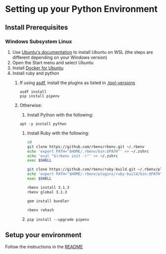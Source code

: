 
# Setting up your Python Environment

## Install Prerequisites

###  Windows Subsystem Linux
1. Use [Ubuntu's documentation](https://ubuntu.com/wsl) to install Ubuntu on WSL (the steps are different depending on your Windows version)
1. Open the Start menu and select Ubuntu
 1. Install [Docker for Ubuntu](https://docs.docker.com/engine/install/ubuntu/)
 1. Install ruby and python
    1. If using [asdf](https://asdf-vm.com/guide/getting-started.html), install the plugins as listed in [.tool-versions](./.tool-versions)
       ```
       asdf install
       pip install pipenv
       ```

    1. Otherwise:
    
       1. Install Python with the following: 

         `apt -y install python`

       1. Install Ruby with the following:

          ```zsh
          cd
          git clone https://github.com/rbenv/rbenv.git ~/.rbenv
          echo 'export PATH="$HOME/.rbenv/bin:$PATH"' >> ~/.zshrc
          echo 'eval "$(rbenv init -)"' >> ~/.zshrc
          exec $SHELL

          git clone https://github.com/rbenv/ruby-build.git ~/.rbenv/plugins/ruby-build
          echo 'export PATH="$HOME/.rbenv/plugins/ruby-build/bin:$PATH"' >> ~/.zshrc
          exec $SHELL

          rbenv install 3.1.3
          rbenv global 3.1.3

          gem install bundler

          rbenv rehash
          ```
       1. `pip install --upgrade pipenv`


## Setup your environment 

Follow the instructions in the [README](./README.md)
